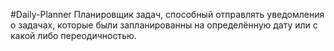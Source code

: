 #Daily-Planner
Планировщик задач, способный отправлять уведомления о задачах, которые были запланированны на определённую дату или с какой либо переодичностью.
